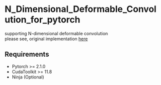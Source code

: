 # N_Dimensional_Deformable_Convolution_for_pytorch
supporting N-dimensional  deformable convolution    
please see, original implementation [here](https://github.com/msracver/Deformable-ConvNets)   

## Requirements   
- Pytorch >= 2.1.0
- CudaToolkit >= 11.8
- Ninja (Optional)
